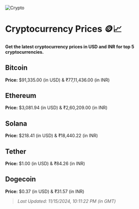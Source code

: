 
![Crypto](https://www.techguide.com.au/wp-content/uploads/2020/11/crypto3.jpeg)

# Cryptocurrency Prices 🪙📈

#### Get the latest cryptocurrency prices in USD and INR for top 5 cryptocurrencies.

## Bitcoin

**Price:** $91,335.00 (in USD) & ₹77,11,436.00 (in INR)

## Ethereum

**Price:** $3,081.94 (in USD) & ₹2,60,209.00 (in INR)

## Solana

**Price:** $218.41 (in USD) & ₹18,440.22 (in INR)

## Tether

**Price:** $1.00 (in USD) & ₹84.26 (in INR)

## Dogecoin

**Price:** $0.37 (in USD) & ₹31.57 (in INR)

> _Last Updated: 11/15/2024, 10:11:22 PM (in GMT)_
